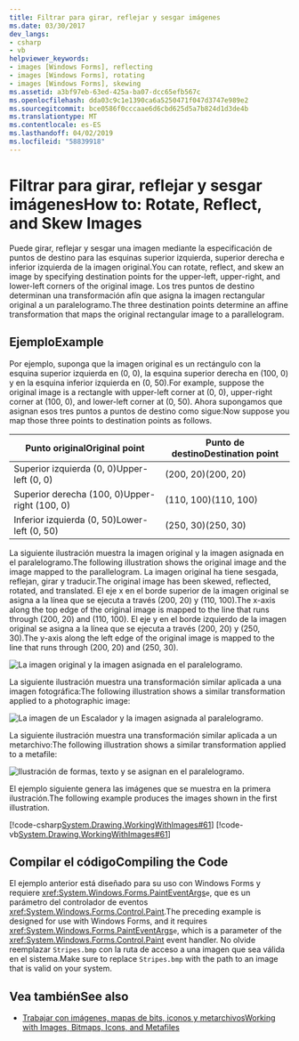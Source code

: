 ```yaml
---
title: Filtrar para girar, reflejar y sesgar imágenes
ms.date: 03/30/2017
dev_langs:
- csharp
- vb
helpviewer_keywords:
- images [Windows Forms], reflecting
- images [Windows Forms], rotating
- images [Windows Forms], skewing
ms.assetid: a3bf97eb-63ed-425a-ba07-dcc65efb567c
ms.openlocfilehash: dda03c9c1e1390ca6a5250471f047d3747e989e2
ms.sourcegitcommit: bce0586f0cccaae6d6cbd625d5a7b824d1d3de4b
ms.translationtype: MT
ms.contentlocale: es-ES
ms.lasthandoff: 04/02/2019
ms.locfileid: "58839918"
---
```

# <a name="how-to-rotate-reflect-and-skew-images"></a><span data-ttu-id="766fb-102">Filtrar para girar, reflejar y sesgar imágenes</span><span class="sxs-lookup"><span data-stu-id="766fb-102">How to: Rotate, Reflect, and Skew Images</span></span>
<span data-ttu-id="766fb-103">Puede girar, reflejar y sesgar una imagen mediante la especificación de puntos de destino para las esquinas superior izquierda, superior derecha e inferior izquierda de la imagen original.</span><span class="sxs-lookup"><span data-stu-id="766fb-103">You can rotate, reflect, and skew an image by specifying destination points for the upper-left, upper-right, and lower-left corners of the original image.</span></span> <span data-ttu-id="766fb-104">Los tres puntos de destino determinan una transformación afín que asigna la imagen rectangular original a un paralelogramo.</span><span class="sxs-lookup"><span data-stu-id="766fb-104">The three destination points determine an affine transformation that maps the original rectangular image to a parallelogram.</span></span>  
  
## <a name="example"></a><span data-ttu-id="766fb-105">Ejemplo</span><span class="sxs-lookup"><span data-stu-id="766fb-105">Example</span></span>  
 <span data-ttu-id="766fb-106">Por ejemplo, suponga que la imagen original es un rectángulo con la esquina superior izquierda en (0, 0), la esquina superior derecha en (100, 0) y en la esquina inferior izquierda en (0, 50).</span><span class="sxs-lookup"><span data-stu-id="766fb-106">For example, suppose the original image is a rectangle with upper-left corner at (0, 0), upper-right corner at (100, 0), and lower-left corner at (0, 50).</span></span> <span data-ttu-id="766fb-107">Ahora supongamos que asignan esos tres puntos a puntos de destino como sigue:</span><span class="sxs-lookup"><span data-stu-id="766fb-107">Now suppose you map those three points to destination points as follows.</span></span>  
  
|<span data-ttu-id="766fb-108">Punto original</span><span class="sxs-lookup"><span data-stu-id="766fb-108">Original point</span></span>|<span data-ttu-id="766fb-109">Punto de destino</span><span class="sxs-lookup"><span data-stu-id="766fb-109">Destination point</span></span>|  
|--------------------|-----------------------|  
|<span data-ttu-id="766fb-110">Superior izquierda (0, 0)</span><span class="sxs-lookup"><span data-stu-id="766fb-110">Upper-left (0, 0)</span></span>|<span data-ttu-id="766fb-111">(200, 20)</span><span class="sxs-lookup"><span data-stu-id="766fb-111">(200, 20)</span></span>|  
|<span data-ttu-id="766fb-112">Superior derecha (100, 0)</span><span class="sxs-lookup"><span data-stu-id="766fb-112">Upper-right (100, 0)</span></span>|<span data-ttu-id="766fb-113">(110, 100)</span><span class="sxs-lookup"><span data-stu-id="766fb-113">(110, 100)</span></span>|  
|<span data-ttu-id="766fb-114">Inferior izquierda (0, 50)</span><span class="sxs-lookup"><span data-stu-id="766fb-114">Lower-left (0, 50)</span></span>|<span data-ttu-id="766fb-115">(250, 30)</span><span class="sxs-lookup"><span data-stu-id="766fb-115">(250, 30)</span></span>|  
  
 <span data-ttu-id="766fb-116">La siguiente ilustración muestra la imagen original y la imagen asignada en el paralelogramo.</span><span class="sxs-lookup"><span data-stu-id="766fb-116">The following illustration shows the original image and the image mapped to the parallelogram.</span></span> <span data-ttu-id="766fb-117">La imagen original ha tiene sesgada, reflejan, girar y traducir.</span><span class="sxs-lookup"><span data-stu-id="766fb-117">The original image has been skewed, reflected, rotated, and translated.</span></span> <span data-ttu-id="766fb-118">El eje x en el borde superior de la imagen original se asigna a la línea que se ejecuta a través (200, 20) y (110, 100).</span><span class="sxs-lookup"><span data-stu-id="766fb-118">The x-axis along the top edge of the original image is mapped to the line that runs through (200, 20) and (110, 100).</span></span> <span data-ttu-id="766fb-119">El eje y en el borde izquierdo de la imagen original se asigna a la línea que se ejecuta a través (200, 20) y (250, 30).</span><span class="sxs-lookup"><span data-stu-id="766fb-119">The y-axis along the left edge of the original image is mapped to the line that runs through (200, 20) and (250, 30).</span></span>  
  
 ![La imagen original y la imagen asignada en el paralelogramo.](./media/how-to-rotate-reflect-and-skew-images/reflected-skewed-rotated-illustration.gif)  
  
 <span data-ttu-id="766fb-121">La siguiente ilustración muestra una transformación similar aplicada a una imagen fotográfica:</span><span class="sxs-lookup"><span data-stu-id="766fb-121">The following illustration shows a similar transformation applied to a photographic image:</span></span>  
  
 ![La imagen de un Escalador y la imagen asignada al paralelogramo.](./media/how-to-rotate-reflect-and-skew-images/reflected-skewed-rotated-photo.png)  
  
 <span data-ttu-id="766fb-123">La siguiente ilustración muestra una transformación similar aplicada a un metarchivo:</span><span class="sxs-lookup"><span data-stu-id="766fb-123">The following illustration shows a similar transformation applied to a metafile:</span></span>  
  
 ![Ilustración de formas, texto y se asignan en el paralelogramo.](./media/how-to-rotate-reflect-and-skew-images/reflected-skewed-rotated-metafile.png)  
  
 <span data-ttu-id="766fb-125">El ejemplo siguiente genera las imágenes que se muestra en la primera ilustración.</span><span class="sxs-lookup"><span data-stu-id="766fb-125">The following example produces the images shown in the first illustration.</span></span>  
  
 [!code-csharp[System.Drawing.WorkingWithImages#61](~/samples/snippets/csharp/VS_Snippets_Winforms/System.Drawing.WorkingWithImages/CS/Class1.cs#61)]
 [!code-vb[System.Drawing.WorkingWithImages#61](~/samples/snippets/visualbasic/VS_Snippets_Winforms/System.Drawing.WorkingWithImages/VB/Class1.vb#61)]  
  
## <a name="compiling-the-code"></a><span data-ttu-id="766fb-126">Compilar el código</span><span class="sxs-lookup"><span data-stu-id="766fb-126">Compiling the Code</span></span>  
 <span data-ttu-id="766fb-127">El ejemplo anterior está diseñado para su uso con Windows Forms y requiere <xref:System.Windows.Forms.PaintEventArgs>`e`, que es un parámetro del controlador de eventos <xref:System.Windows.Forms.Control.Paint>.</span><span class="sxs-lookup"><span data-stu-id="766fb-127">The preceding example is designed for use with Windows Forms, and it requires <xref:System.Windows.Forms.PaintEventArgs>`e`, which is a parameter of the <xref:System.Windows.Forms.Control.Paint> event handler.</span></span> <span data-ttu-id="766fb-128">No olvide reemplazar `Stripes.bmp` con la ruta de acceso a una imagen que sea válida en el sistema.</span><span class="sxs-lookup"><span data-stu-id="766fb-128">Make sure to replace `Stripes.bmp` with the path to an image that is valid on your system.</span></span>  
  
## <a name="see-also"></a><span data-ttu-id="766fb-129">Vea también</span><span class="sxs-lookup"><span data-stu-id="766fb-129">See also</span></span>
- [<span data-ttu-id="766fb-130">Trabajar con imágenes, mapas de bits, iconos y metarchivos</span><span class="sxs-lookup"><span data-stu-id="766fb-130">Working with Images, Bitmaps, Icons, and Metafiles</span></span>](working-with-images-bitmaps-icons-and-metafiles.md)
